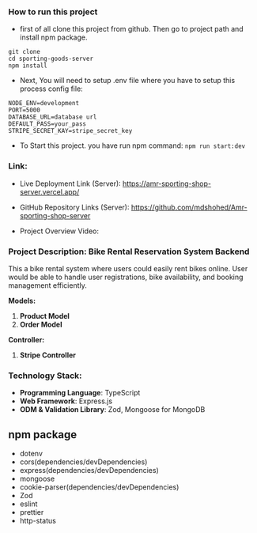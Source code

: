 
### How to run this project

- first of all clone this project from github. Then go to project path and install npm package.

```
git clone 
cd sporting-goods-server
npm install
```

- Next, You will need to setup .env file where you have to setup this process config file: 

```
NODE_ENV=development 
PORT=5000
DATABASE_URL=database url
DEFAULT_PASS=your_pass
STRIPE_SECRET_KAY=stripe_secret_key
```

- To Start this project. you have run npm command: `npm run start:dev`


### Link: 
<div >

- Live Deployment Link (Server): <a href="https://amr-sporting-shop-server.vercel.app/" target="_blank">https://amr-sporting-shop-server.vercel.app/</a>

- GitHub Repository Links (Server): <a href="https://github.com/mdshohed/Amr-sporting-shop-server" target="_blank">https://github.com/mdshohed/Amr-sporting-shop-server</a>

- Project Overview Video:  <a href="" target="_blank"></a>

</div>



### Project Description: Bike Rental Reservation System Backend

This a bike rental system where users could easily rent bikes online. User would be able to handle user registrations, bike availability, and booking management efficiently.

**Models:**

1. **Product Model**
2. **Order Model**

**Controller:**

1. **Stripe Controller**

### Technology Stack:

- **Programming Language**: TypeScript
- **Web Framework**: Express.js
- **ODM & Validation Library**: Zod, Mongoose for MongoDB


## npm package
- dotenv
- cors(dependencies/devDependencies)
- express(dependencies/devDependencies)
- mongoose
- cookie-parser(dependencies/devDependencies)
- Zod
- eslint
- prettier
- http-status


